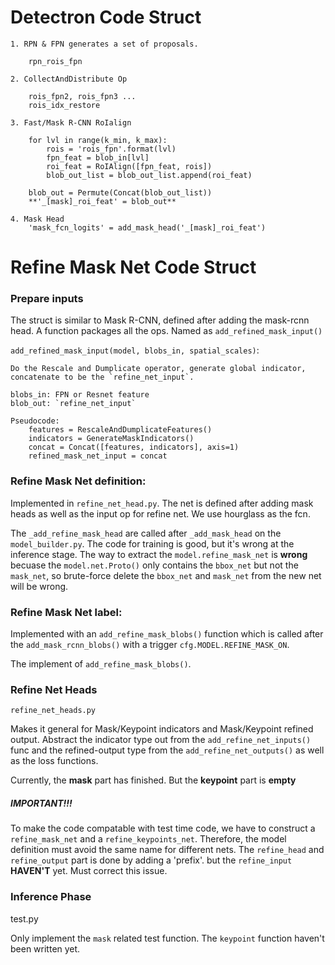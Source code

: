 # Detectron Code Struct
    1. RPN & FPN generates a set of proposals. 

        rpn_rois_fpn

    2. CollectAndDistribute Op

        rois_fpn2, rois_fpn3 ...
        rois_idx_restore

    3. Fast/Mask R-CNN RoIalign

        for lvl in range(k_min, k_max):
            rois = 'rois_fpn'.format(lvl)
            fpn_feat = blob_in[lvl]
            roi_feat = RoIAlign([fpn_feat, rois])
            blob_out_list = blob_out_list.append(roi_feat)

        blob_out = Permute(Concat(blob_out_list))
        **'_[mask]_roi_feat' = blob_out**

    4. Mask Head
        'mask_fcn_logits' = add_mask_head('_[mask]_roi_feat')


# Refine Mask Net Code Struct
###  Prepare inputs 

The struct is similar to Mask R-CNN, defined after adding the mask-rcnn head. 
A function packages all the ops. Named as `add_refined_mask_input()`

`add_refined_mask_input(model, blobs_in, spatial_scales)`:

    Do the Rescale and Dumplicate operator, generate global indicator, concatenate to be the `refine_net_input`. 

    blobs_in: FPN or Resnet feature
    blob_out: `refine_net_input`

    Pseudocode: 
        features = RescaleAndDumplicateFeatures()
        indicators = GenerateMaskIndicators()
        concat = Concat([features, indicators], axis=1)
        refined_mask_net_input = concat


### Refine Mask Net definition:
Implemented in `refine_net_head.py`. The net is defined after adding mask heads as well as the input op for refine net. We use hourglass as the fcn. 

The `_add_refine_mask_head` are called after `_add_mask_head` on the `model_builder.py`. The code for training is good, but it's wrong at the inference stage. The way to extract the `model.refine_mask_net` is **wrong** becuase the `model.net.Proto()` only contains the `bbox_net` but not the `mask_net`, so brute-force delete the `bbox_net` and `mask_net` from the new net will be wrong. 

### Refine Mask Net label:

Implemented with an `add_refine_mask_blobs()` function which is called after the `add_mask_rcnn_blobs()` with a trigger `cfg.MODEL.REFINE_MASK_ON`. 

The implement of `add_refine_mask_blobs()`. 


### Refine Net Heads
`refine_net_heads.py`

Makes it general for Mask/Keypoint indicators and Mask/Keypoint refined output. Abstract the indicator type out from the `add_refine_net_inputs()` func and the refined-output type from the `add_refine_net_outputs()` as well as the loss functions. 

Currently, the **mask** part has finished. But the **keypoint** part is **empty**

##### IMPORTANT!!!
To make the code compatable with test time code, we have to construct a 
`refine_mask_net` and a `refine_keypoints_net`. Therefore, the model definition must avoid the same name for different nets. The `refine_head` and 
`refine_output` part is done by adding a 'prefix'. but the `refine_input` 
**HAVEN'T** yet. Must correct this issue.

### Inference Phase
test.py

Only implement the `mask` related test function. The `keypoint` function haven't been written yet. 

